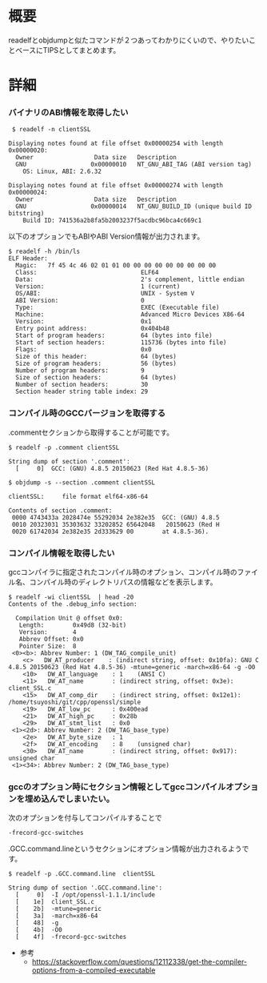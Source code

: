 # 概要
readelfとobjdumpと似たコマンドが２つあってわかりにくいので、やりたいことベースにTIPSとしてまとめます。

# 詳細

### バイナリのABI情報を取得したい
```
 $ readelf -n clientSSL 

Displaying notes found at file offset 0x00000254 with length 0x00000020:
  Owner                 Data size	Description
  GNU                  0x00000010	NT_GNU_ABI_TAG (ABI version tag)
    OS: Linux, ABI: 2.6.32

Displaying notes found at file offset 0x00000274 with length 0x00000024:
  Owner                 Data size	Description
  GNU                  0x00000014	NT_GNU_BUILD_ID (unique build ID bitstring)
    Build ID: 741536a2b8fa5b2003237f5acdbc96bca4c669c1
```

以下のオプションでもABIやABI Version情報が出力されます。
```
$ readelf -h /bin/ls
ELF Header:
  Magic:   7f 45 4c 46 02 01 01 00 00 00 00 00 00 00 00 00  
  Class:                             ELF64
  Data:                              2's complement, little endian
  Version:                           1 (current)
  OS/ABI:                            UNIX - System V
  ABI Version:                       0   
  Type:                              EXEC (Executable file)
  Machine:                           Advanced Micro Devices X86-64
  Version:                           0x1 
  Entry point address:               0x404b48
  Start of program headers:          64 (bytes into file)
  Start of section headers:          115736 (bytes into file)
  Flags:                             0x0 
  Size of this header:               64 (bytes)
  Size of program headers:           56 (bytes)
  Number of program headers:         9   
  Size of section headers:           64 (bytes)
  Number of section headers:         30  
  Section header string table index: 29
```

### コンパイル時のGCCバージョンを取得する
.commentセクションから取得することが可能です。
```
$ readelf -p .comment clientSSL 

String dump of section '.comment':
  [     0]  GCC: (GNU) 4.8.5 20150623 (Red Hat 4.8.5-36)
```

```
$ objdump -s --section .comment clientSSL 

clientSSL:     file format elf64-x86-64

Contents of section .comment:
 0000 4743433a 2028474e 55292034 2e382e35  GCC: (GNU) 4.8.5
 0010 20323031 35303632 33202852 65642048   20150623 (Red H
 0020 61742034 2e382e35 2d333629 00        at 4.8.5-36). 
```


### コンパイル情報を取得したい
gccコンパイラに指定されたコンパイル時のオプション、コンパイル時のファイル名、コンパイル時のディレクトリパスの情報などを表示します。

```
$ readelf -wi clientSSL  | head -20
Contents of the .debug_info section:

  Compilation Unit @ offset 0x0:
   Length:        0x49d8 (32-bit)
   Version:       4
   Abbrev Offset: 0x0
   Pointer Size:  8
 <0><b>: Abbrev Number: 1 (DW_TAG_compile_unit)
    <c>   DW_AT_producer    : (indirect string, offset: 0x10fa): GNU C 4.8.5 20150623 (Red Hat 4.8.5-36) -mtune=generic -march=x86-64 -g -O0
    <10>   DW_AT_language    : 1	(ANSI C)
    <11>   DW_AT_name        : (indirect string, offset: 0x3e): client_SSL.c
    <15>   DW_AT_comp_dir    : (indirect string, offset: 0x12e1): /home/tsuyoshi/git/cpp/openssl/simple
    <19>   DW_AT_low_pc      : 0x400ead
    <21>   DW_AT_high_pc     : 0x28b
    <29>   DW_AT_stmt_list   : 0x0
 <1><2d>: Abbrev Number: 2 (DW_TAG_base_type)
    <2e>   DW_AT_byte_size   : 1
    <2f>   DW_AT_encoding    : 8	(unsigned char)
    <30>   DW_AT_name        : (indirect string, offset: 0x917): unsigned char
 <1><34>: Abbrev Number: 2 (DW_TAG_base_type)  	
```


### gccのオプション時にセクション情報としてgccコンパイルオプションを埋め込んでしまいたい。

次のオプションを付与してコンパイルすることで
```
-frecord-gcc-switches
```

.GCC.command.lineというセクションにオプション情報が出力されるようです。
```
$ readelf -p .GCC.command.line  clientSSL 

String dump of section '.GCC.command.line':
  [     0]  -I /opt/openssl-1.1.1/include
  [    1e]  client_SSL.c
  [    2b]  -mtune=generic
  [    3a]  -march=x86-64
  [    48]  -g
  [    4b]  -O0
  [    4f]  -frecord-gcc-switches
```

- 参考
  - https://stackoverflow.com/questions/12112338/get-the-compiler-options-from-a-compiled-executable


